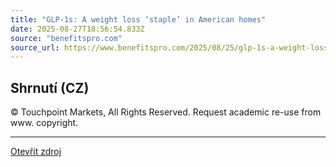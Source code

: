```yaml
---
title: "GLP-1s: A weight loss ‘staple’ in American homes"
date: 2025-08-27T18:56:54.833Z
source: "benefitspro.com"
source_url: https://www.benefitspro.com/2025/08/25/glp-1s-a-weight-loss-staple-in-american-homes/
---
```


## Shrnutí (CZ)
© Touchpoint Markets, All Rights Reserved. Request academic re-use from
    www. copyright.

---

[Otevřít zdroj](https://www.benefitspro.com/2025/08/25/glp-1s-a-weight-loss-staple-in-american-homes/)
